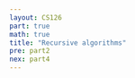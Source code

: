 ```yaml
---
layout: CS126
part: true
math: true
title: "Recursive algorithms"
pre: part2
nex: part4
---
```

